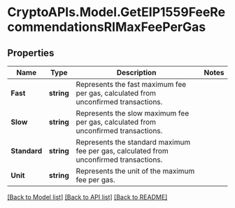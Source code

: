 # CryptoAPIs.Model.GetEIP1559FeeRecommendationsRIMaxFeePerGas

## Properties

Name | Type | Description | Notes
------------ | ------------- | ------------- | -------------
**Fast** | **string** | Represents the fast maximum fee per gas, calculated from unconfirmed transactions. | 
**Slow** | **string** | Represents the slow maximum fee per gas, calculated from unconfirmed transactions. | 
**Standard** | **string** | Represents the standard maximum fee per gas, calculated from unconfirmed transactions. | 
**Unit** | **string** | Represents the unit of the maximum fee per gas. | 

[[Back to Model list]](../README.md#documentation-for-models) [[Back to API list]](../README.md#documentation-for-api-endpoints) [[Back to README]](../README.md)

